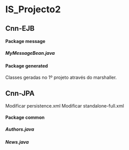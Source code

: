 IS_Projecto2
============

Cnn-EJB
-------

#### Package message
##### MyMessageBean.java

#### Package generated
Classes geradas no 1º projeto através do marshaller.


Cnn-JPA
-------
Modificar persistence.xml
Modificar standalone-full.xml
#### Package common
##### Authors.java

##### News.java
